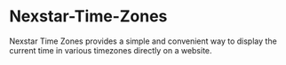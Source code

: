 # Nexstar-Time-Zones
Nexstar Time Zones provides a simple and convenient way to display the current time in various timezones directly on a website.
